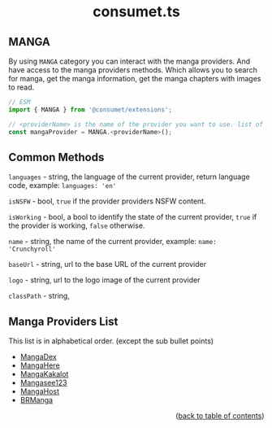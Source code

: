 <h1 align="center">consumet.ts</h1>

<h2>MANGA</h2>

By using `MANGA` category you can interact with the manga providers. And have access to the manga providers methods. Which allows you to search for manga, get the manga information, get the manga chapters with images to read.

```ts
// ESM
import { MANGA } from '@consumet/extensions';

// <providerName> is the name of the provider you want to use. list of the proivders is below.
const mangaProvider = MANGA.<providerName>();
```

## Common Methods

`languages` - string, the language of the current provider, return language code, example: `languages: 'en'`

`isNSFW` - bool, `true` if the provider providers NSFW content.

`isWorking` - bool, a bool to identify the state of the current provider, `true` if the provider is working, `false` otherwise.

`name` - string, the name of the current provider, example: `name: 'Crunchyroll'`

`baseUrl` - string, url to the base URL of the current provider

`logo` - string, url to the logo image of the current provider

`classPath` - string,

## Manga Providers List

This list is in alphabetical order. (except the sub bullet points)

- [MangaDex](../providers/mangadex.md)
- [MangaHere](../providers/mangahere.md)
- [MangaKakalot](../providers/mangakakalot.md)
- [Mangasee123](../providers/mangasee123.md)
- [MangaHost](../providers/mangahost.md)
- [BRManga](../providers/brmanga.md)

<p align="end">(<a href="https://github.com/consumet/extensions/blob/master/docs">back to table of contents</a>)</p>

